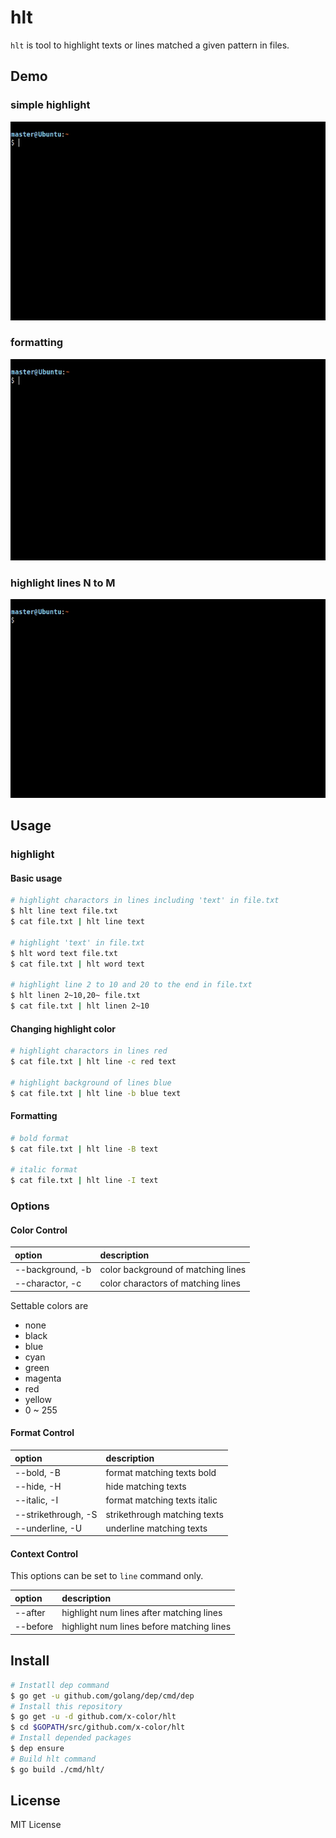 # hlt

`hlt` is tool to highlight texts or lines matched a given pattern in files.

## Demo

### simple highlight

![demo02](resouces/demo002.gif)

### formatting

![demo03](resouces/demo003.gif)

### highlight lines N to M

![demo04](resouces/demo004.gif)

## Usage

### highlight

#### Basic usage

```bash
# highlight charactors in lines including 'text' in file.txt
$ hlt line text file.txt
$ cat file.txt | hlt line text

# highlight 'text' in file.txt
$ hlt word text file.txt
$ cat file.txt | hlt word text

# highlight line 2 to 10 and 20 to the end in file.txt
$ hlt linen 2~10,20~ file.txt
$ cat file.txt | hlt linen 2~10
```

#### Changing highlight color

```bash
# highlight charactors in lines red
$ cat file.txt | hlt line -c red text

# highlight background of lines blue
$ cat file.txt | hlt line -b blue text
```

#### Formatting

```bash
# bold format
$ cat file.txt | hlt line -B text

# italic format
$ cat file.txt | hlt line -I text
```

### Options

#### Color Control

| option | description |
|:-|:-|
| --background, -b | color background of matching lines |
| --charactor, -c | color charactors of matching lines |

Settable colors are

- none
- black
- blue
- cyan
- green
- magenta
- red
- yellow
- 0 ~ 255

#### Format Control

| option | description |
|:-|:-|
| --bold, -B | format matching texts bold |
| --hide, -H | hide matching texts |
| --italic, -I | format matching texts italic |
| --strikethrough, -S | strikethrough matching texts |
| --underline, -U | underline matching texts |

#### Context Control

This options can be set to `line` command only.

| option | description |
|:-|:-|
| --after | highlight num lines after matching lines |
| --before | highlight num lines before matching lines |

## Install

```bash
# Instatll dep command
$ go get -u github.com/golang/dep/cmd/dep
# Install this repository
$ go get -u -d github.com/x-color/hlt
$ cd $GOPATH/src/github.com/x-color/hlt
# Install depended packages
$ dep ensure
# Build hlt command
$ go build ./cmd/hlt/
```

## License

MIT License
